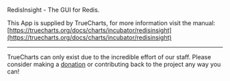 RedisInsight - The GUI for Redis.

This App is supplied by TrueCharts, for more information visit the manual: [https://truecharts.org/docs/charts/incubator/redisinsight](https://truecharts.org/docs/charts/incubator/redisinsight)

---

TrueCharts can only exist due to the incredible effort of our staff.
Please consider making a [donation](https://truecharts.org/docs/about/sponsor) or contributing back to the project any way you can!
